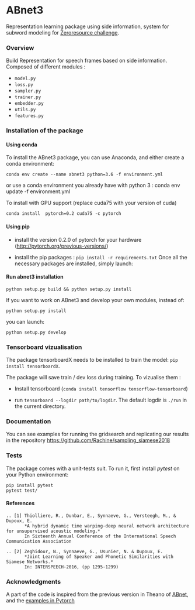 # ABnet3

Representation learning package using side information, system for subword modeling for [Zeroresource challenge](http://sapience.dec.ens.fr/bootphon/2017/index.html).

### Overview

<!-- **Sense of Place** is a feeling or perception held by people about a location: some characteristics of a place can
be perceived at first sight, such as wealth or safety. Lately, there has been recent interest in predicting these
human judgments with computer vision techniques [Ordonez and Berg 2014].

The **CNN architecture with the NetVLAD** layer from [Arandjelović et al. 2016] significantly outperforms
non-learnt image representations as well as off-the-shelf CNN descriptors, and improves over the state-of-the-
art on challenging image retrieval benchmarks. The goal of this project is to transfer the CNN representation
learnt for Visual Place Recognition to predict human judgments of safety and wealth of locations. -->

Build Representation for speech frames based on side information. Composed of different modules :

* `model.py`
* `loss.py`
* `sampler.py`
* `trainer.py`
* `embedder.py`
* `utils.py`
* `features.py`

### Installation of the package

#### Using conda

To install the ABnet3 package, you can use Anaconda, and either create a conda environment:

    conda env create --name abnet3 python=3.6 -f environment.yml

or use a conda environment you already have with python 3 :
    conda env update -f environment.yml

To install with GPU support (replace cuda75 with your version of cuda)

    conda install  pytorch=0.2 cuda75 -c pytorch

#### Using pip

- install the version 0.2.0 of pytorch for your hardware (http://pytorch.org/previous-versions/)

- install the pip packages : `pip install -r requirements.txt`
Once all the necessary packages are installed, simply launch:

#### Run abnet3 installation

    python setup.py build && python setup.py install

If you want to work on ABnet3 and develop your own modules, instead of:

    python setup.py install

you can launch:

    python setup.py develop

### Tensorboard vizualisation

The package tensorboardX needs to be installed to train the model: `pip install tensorboardX`.

The package will save train / dev loss during training. To vizualise them :

- Install tensorboard (`conda install tensorflow tensorflow-tensorboard`)

- run `tensorboard --logdir path/to/logdir`.
The default logdir is `./run` in the current directory.

### Documentation

You can see examples for running the gridsearch and replicating our results
in the repository https://github.com/Rachine/sampling_siamese2018

### Tests

The package comes with a unit-tests suit. To run it, first install *pytest* on your Python environment:

    pip install pytest
    pytest test/

#### References

    .. [1] Thiolliere, R., Dunbar, E., Synnaeve, G., Versteegh, M., & Dupoux, E.
           *A hybrid dynamic time warping-deep neural network architecture for unsupervised acoustic modeling.*
           In Sixteenth Annual Conference of the International Speech Communication Association

    .. [2] Zeghidour, N., Synnaeve, G., Usunier, N. & Dupoux, E.
           *Joint Learning of Speaker and Phonetic Similarities with Siamese Networks.*
           In: INTERSPEECH-2016, (pp 1295-1299)



### Acknowledgments
A part of the code is inspired from the previous version in Theano of  [ABnet](https://github.com/bootphon/abnet2), and the [examples in Pytorch](https://github.com/pytorch/examples)
